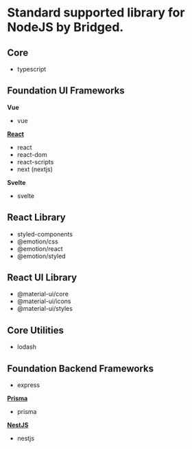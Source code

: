 # Standard supported library for NodeJS by Bridged.

## Core

- typescript

## Foundation UI Frameworks

**Vue**

- vue

**[React](https://reactjs.org)**

- react
- react-dom
- react-scripts
- next (nextjs)

**Svelte**

- svelte

## React Library

- styled-components
- @emotion/css
- @emotion/react
- @emotion/styled

## React UI Library

- @material-ui/core
- @material-ui/icons
- @material-ui/styles

## Core Utilities

- lodash

## Foundation Backend Frameworks

- express

**[Prisma](https://prisma.io)**

- prisma

**[NestJS](https://nestjs.com)**

- nestjs
